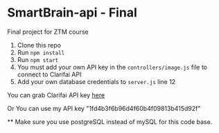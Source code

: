 # SmartBrain-api - Final
Final project for ZTM course

1. Clone this repo
2. Run `npm install`
3. Run `npm start`
4. You must add your own API key in the `controllers/image.js` file to connect to Clarifai API
5. Add your own database credentials to `server.js` line 12

You can grab Clarifai API key [here](https://www.clarifai.com/)

Or You can use my API key "1fd4b3f6b96d4f60b4f09813b415d92f"

** Make sure you use postgreSQL instead of mySQL for this code base.

